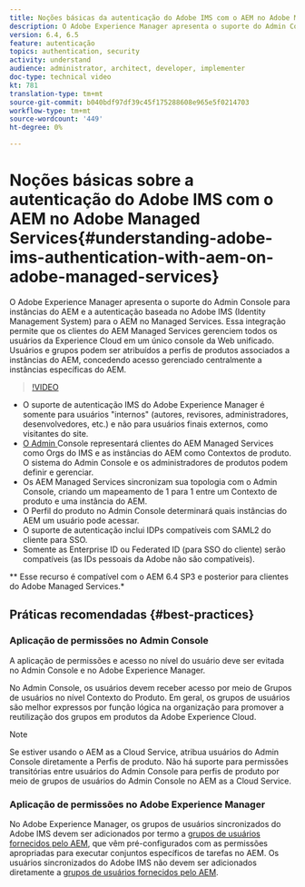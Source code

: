 ```yaml
---
title: Noções básicas da autenticação do Adobe IMS com o AEM no Adobe Managed Services
description: O Adobe Experience Manager apresenta o suporte do Admin Console para instâncias do AEM e a autenticação baseada no Adobe IMS (Identity Management System) para o AEM no Managed Services.   Essa integração permite que os clientes do AEM Managed Services gerenciem todos os usuários da Experience Cloud em um único console da Web unificado. Usuários e grupos podem ser atribuídos a perfis de produtos associados a instâncias do AEM, concedendo acesso gerenciado centralmente a instâncias específicas do AEM.
version: 6.4, 6.5
feature: autenticação
topics: authentication, security
activity: understand
audience: administrator, architect, developer, implementer
doc-type: technical video
kt: 781
translation-type: tm+mt
source-git-commit: b040bdf97df39c45f175288608e965e5f0214703
workflow-type: tm+mt
source-wordcount: '449'
ht-degree: 0%

---
```



# Noções básicas sobre a autenticação do Adobe IMS com o AEM no Adobe Managed Services{#understanding-adobe-ims-authentication-with-aem-on-adobe-managed-services}

O Adobe Experience Manager apresenta o suporte do Admin Console para instâncias do AEM e a autenticação baseada no Adobe IMS (Identity Management System) para o AEM no Managed Services.   Essa integração permite que os clientes do AEM Managed Services gerenciem todos os usuários da Experience Cloud em um único console da Web unificado. Usuários e grupos podem ser atribuídos a perfis de produtos associados a instâncias do AEM, concedendo acesso gerenciado centralmente a instâncias específicas do AEM.

>[!VIDEO](https://video.tv.adobe.com/v/26170?quality=12&learn=on)

* O suporte de autenticação IMS do Adobe Experience Manager é somente para usuários &quot;internos&quot; (autores, revisores, administradores, desenvolvedores, etc.) e não para usuários finais externos, como visitantes do site.
* [O Admin ](https://adminconsole.adobe.com/) Console representará clientes do AEM Managed Services como Orgs do IMS e as instâncias do AEM como Contextos de produto. O sistema do Admin Console e os administradores de produtos podem definir e gerenciar.
* Os AEM Managed Services sincronizam sua topologia com o Admin Console, criando um mapeamento de 1 para 1 entre um Contexto de produto e uma instância do AEM.
* O Perfil do produto no Admin Console determinará quais instâncias do AEM um usuário pode acessar.
* O suporte de autenticação inclui IDPs compatíveis com SAML2 do cliente para SSO.
* Somente as Enterprise ID ou Federated ID (para SSO do cliente) serão compatíveis (as IDs pessoais da Adobe não são compatíveis).

** Esse recurso é compatível com o AEM 6.4 SP3 e posterior para clientes do Adobe Managed Services.*

## Práticas recomendadas {#best-practices}

### Aplicação de permissões no Admin Console

A aplicação de permissões e acesso no nível do usuário deve ser evitada no Admin Console e no Adobe Experience Manager.

No Admin Console, os usuários devem receber acesso por meio de Grupos de usuários no nível Contexto do Produto. Em geral, os grupos de usuários são melhor expressos por função lógica na organização para promover a reutilização dos grupos em produtos da Adobe Experience Cloud.

>[!NOTE]
>
> Se estiver usando o AEM as a Cloud Service, atribua usuários do Admin Console diretamente a Perfis de produto. Não há suporte para permissões transitórias entre usuários do Admin Console para perfis de produto por meio de grupos de usuários do Admin Console no AEM as a Cloud Service.

### Aplicação de permissões no Adobe Experience Manager

No Adobe Experience Manager, os grupos de usuários sincronizados do Adobe IMS devem ser adicionados por termo a [grupos de usuários fornecidos pelo AEM](https://helpx.adobe.com/experience-manager/6-4/sites/administering/using/security.html), que vêm pré-configurados com as permissões apropriadas para executar conjuntos específicos de tarefas no AEM. Os usuários sincronizados do Adobe IMS não devem ser adicionados diretamente a [grupos de usuários fornecidos pelo AEM](https://helpx.adobe.com/experience-manager/6-4/sites/administering/using/security.html).
